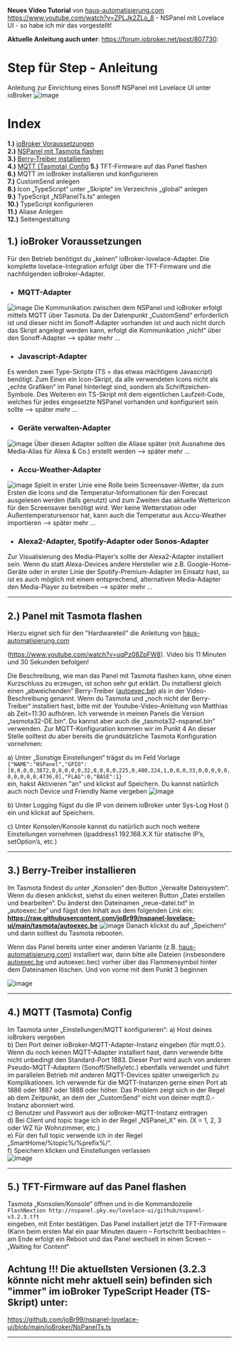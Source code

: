 **Neues Video Tutorial** von [haus-automatisierung.com](http://haus-automatisierung.com/)
https://www.youtube.com/watch?v=ZPLJk2ZLo_8 - NSPanel mit Lovelace UI - so habe ich mir das vorgestellt!

**Aktuelle Anleitung auch unter**: https://forum.iobroker.net/post/807730:

# Step für Step - Anleitung 
Anleitung zur Einrichtung eines Sonoff NSPanel mit Lovelace UI unter ioBroker
![image](https://user-images.githubusercontent.com/102996011/189348764-ab78fb87-942f-4c8a-a8e6-bc9240e6a74b.png)

# **Index**

 **1.)** [ioBroker Voraussetzungen](https://github.com/joBr99/nspanel-lovelace-ui/wiki/iobroker---Basisinstallation#1-voraussetzungen-f%C3%BCr-den-iobroker)  
 **2.)** [NSPanel mit Tasmota flashen](https://github.com/joBr99/nspanel-lovelace-ui/wiki/iobroker---Basisinstallation#2-panel-mit-tasmota-flashen)  
 **3.)** [Berry-Treiber installieren](https://github.com/joBr99/nspanel-lovelace-ui/wiki/iobroker---Basisinstallation#3-berry-treiber-installieren)  
 **4.)** [MQTT (Tasmota) Config](https://github.com/joBr99/nspanel-lovelace-ui/wiki/iobroker---Basisinstallation#4-mqtt-tasmota-config)
 **5.)** TFT-Firmware auf das Panel flashen  
 **6.)** MQTT im ioBroker installieren und konfigurieren  
 **7.)** CustomSend anlegen  
 **8.)** Icon „TypeScript“ unter „Skripte“ im Verzeichnis „global“ anlegen  
 **9.)** TypeScript „NSPanelTs.ts“ anlegen  
**10.)** TypeScript konfigurieren  
**11.)** Aliase Anlegen  
**12.)** Seitengestaltung  

## **1.) ioBroker Voraussetzungen**

Für den Betrieb benötigst du „keinen“ ioBroker-lovelace-Adapter. Die komplette lovelace-Integration erfolgt über die TFT-Firmware und die nachfolgenden ioBroker-Adapter.
* ### MQTT-Adapter
![image](https://user-images.githubusercontent.com/102996011/189351691-41cfbd56-cd3d-4340-9ab3-8a9d514eace7.png)
Die Kommunikation zwischen dem NSPanel und ioBroker erfolgt mittels MQTT über Tasmota. Da der Datenpunkt „CustomSend“ erforderlich ist und dieser nicht im Sonoff-Adapter vorhanden ist und auch nicht durch das Skript angelegt werden kann, erfolgt die Kommunikation „nicht“ über den Sonoff-Adapter --> später mehr …
* ### Javascript-Adapter
Es werden zwei Type-Skripte (TS = das etwas mächtigere Javascript) benötigt. Zum Einen ein Icon-Skript, da alle verwendeten Icons nicht als „echte Grafiken“ im Panel hinterlegt sind, sondern als Schriftzeichen-Symbole. Des Weiteren ein TS-Skript mit dem eigentlichen Laufzeit-Code, welches für jedes eingesetzte NSPanel vorhanden und konfiguriert sein sollte --> später mehr …
* ### Geräte verwalten-Adapter
![image](https://user-images.githubusercontent.com/102996011/189352272-e5cd0d82-c6c0-4cc5-983a-49725fdf97cf.png)
Über diesen Adapter sollten die Aliase später (mit Ausnahme des Media-Alias für Alexa & Co.) erstellt werden --> später mehr …
* ### Accu-Weather-Adapter
![image](https://user-images.githubusercontent.com/102996011/189352371-e327f599-d1cc-4d49-9088-1ddd0dcf88da.png)
Spielt in erster Linie eine Rolle beim Screensaver-Wetter, da zum Ersten die Icons und die Temperatur-Informationen für den Forecast ausgelesen werden (falls genutzt) und zum Zweiten das aktuelle Wettericon für den Screensaver benötigt wird. Wer keine Wetterstation oder Außentemperatursensor hat, kann auch die Temperatur aus Accu-Weather importieren --> später mehr …
* ### Alexa2-Adapter, Spotify-Adapter oder Sonos-Adapter
Zur Visualisierung des Media-Player‘s sollte der Alexa2-Adapter installiert sein. Wenn du statt Alexa-Devices andere Hersteller wie z.B. Google-Home-Geräte oder in erster Linie der Spotify-Premium-Adapter im Einsatz hast, so ist es auch möglich mit einem entsprechend, alternativen Media-Adapter den Media-Player zu betreiben --> später mehr …
***

## **2.) Panel mit Tasmota flashen**
Hierzu eignet sich für den "Hardwareteil" die Anleitung von [haus-automatisierung.com](http://haus-automatisierung.com/)

(https://www.youtube.com/watch?v=uqPz08ZpFW8). Video bis 11 Minuten und 30 Sekunden befolgen!

Die Beschreibung, wie man das Panel mit Tasmota flashen kann, ohne einen Kurzschluss zu erzeugen, ist schon sehr gut erklärt.
Du installierst gleich einen „abweichenden“ Berry-Treiber ([autoexec.be](https://raw.githubusercontent.com/joBr99/nspanel-lovelace-ui/main/tasmota/autoexec.be)) als in der Video-Beschreibung genannt. Wenn du Tasmota und „noch nicht der Berry-Treiber“ installiert hast, bitte mit der Youtube-Video-Anleitung von Matthias ab Zeit=11:30 aufhören. Ich verwende in meinen Panels die Version „tasmota32-DE.bin“. Du kannst aber auch die „tasmota32-nspanel.bin“ verwenden.
Zur MQTT-Konfiguration kommen wir im Punkt 4
An dieser Stelle solltest du aber bereits die grundsätzliche Tasmota Konfiguration vornehmen:

a) Unter „Sonstige Einstellungen“ trägst du im Feld Vorlage  
`{"NAME":"NSPanel","GPIO":[0,0,0,0,3872,0,0,0,0,0,32,0,0,0,0,225,0,480,224,1,0,0,0,33,0,0,0,0,0,0,0,0,0,0,4736,0],"FLAG":0,"BASE":1}`  
ein, hakst Aktivieren "an" und klickst auf Speichern. Du kannst natürlich auch noch Device und Friendly Name vergeben
![image](https://user-images.githubusercontent.com/102996011/189354526-51aa1b0d-43d5-4c0d-8cc7-bdff0de29e24.png)

b) Unter Logging fügst du die IP von deinem ioBroker unter Sys-Log Host () ein und klickst auf Speichern.

c) Unter Konsolen/Konsole kannst du natürlich auch noch weitere Einstellungen vornehmen (ipaddress1 192.168.X.X für statische IP’s, setOption’s, etc.)

***

## **3.) Berry-Treiber installieren**
Im Tasmota findest du unter „Konsolen“ den Button „Verwalte Dateisystem“. Wenn du diesen anklickst, siehst du einen weiteren Button „Datei erstellen und bearbeiten“. Du änderst den Dateinamen „neue-datei.txt“ in „autoexec.be“ und fügst den Inhalt aus dem folgenden Link ein:
**https://raw.githubusercontent.com/joBr99/nspanel-lovelace-ui/main/tasmota/autoexec.be**
![image](https://user-images.githubusercontent.com/102996011/189356139-54888313-987c-47dd-86c5-3cac7a8b5e88.png)
Danach klickst du auf „Speichern“ und dann solltest du Tasmota rebooten.

Wenn das Panel bereits unter einer anderen Variante (z.B. [haus-automatisierung.com](http://haus-automatisierung.com/)) installiert war, dann bitte alle Dateien (insbesondere [autoexec.be](http://autoexec.be/) und autoexec.bec) vorher über das Flammensymbol hinter dem Dateinamen löschen. Und von vorne mit dem Punkt 3 beginnen

![image](https://user-images.githubusercontent.com/102996011/189356257-6b84c45e-1d00-4039-96b4-6787c3d2f671.png)

***

## **4.) MQTT (Tasmota) Config**

Im Tasmota unter „Einstellungen/MQTT konfigurieren“:
a) Host deines ioBrokers vergeben  
b) Den Port deiner ioBroker-MQTT-Adapter-Instanz eingeben (für mqtt.0.). Wenn du noch keinen MQTT-Adapter installiert hast, dann verwende bitte nicht unbedingt den Standard-Port 1883. Dieser Port wird auch von anderen Pseudo-MQTT-Adaptern (Sonoff/Shelly/etc.) ebenfalls verwendet und führt im parallelen Betrieb mit anderen MQTT-Devices später unweigerlich zu Komplikationen. Ich verwende für die MQTT-Instanzen gerne einen Port ab 1886 oder 1887 oder 1888 oder höher. Das Problem zeigt sich in der Regel ab dem Zeitpunkt, an dem der „CustomSend“ nicht von deiner mqtt.0.-Instanz abonniert wird.  
c) Benutzer und Passwort aus der ioBroker-MQTT-Instanz eintragen  
d) Bei Client und topic trage ich in der Regel „NSPanel_X“ ein. (X = 1, 2, 3 oder WZ für Wohnzimmer, etc.)  
e) Für den full topic verwende ich in der Regel „SmartHome/%topic%/%prefix%/“.  
f) Speichern klicken und Einstellungen verlassen  
![image](https://user-images.githubusercontent.com/102996011/189357302-39068cae-94c9-4c5d-a9b4-fc399cea04f7.png)  

***

## **5.) TFT-Firmware auf das Panel flashen**
Tasmota „Konsolen/Konsole“ öffnen und in die Kommandozeile  
`FlashNextion http://nspanel.pky.eu/lovelace-ui/github/nspanel-v3.2.3.tft`  
eingeben, mit Enter bestätigen. Das Panel installiert jetzt die TFT-Firmware (Kann beim ersten Mal ein paar Minuten dauern – Fortschritt beobachten – am Ende erfolgt ein Reboot und das Panel wechselt in einen Screen – „Waiting for Content“

## Achtung !!! Die aktuellsten Versionen (3.2.3 könnte nicht mehr aktuell sein) befinden sich "immer" im ioBroker TypeScript Header (TS-Skript) unter:
https://github.com/joBr99/nspanel-lovelace-ui/blob/main/ioBroker/NsPanelTs.ts
***